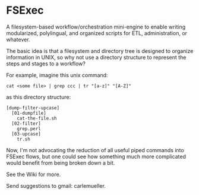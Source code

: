 # FSExec

A filesystem-based workflow/orchestration mini-engine to enable writing modularized, polylingual, and organized scripts for ETL, administration, or whatever.

The basic idea is that a filesystem and directory tree is designed to organize information in UNIX, so why not use a directory structure to represent the steps and stages to a workflow?

For example, imagine this unix command:

    cat <some file> | grep ccc | tr "[a-z]" "[A-Z]"

as this directory structure:

    [dump-filter-upcase]
      [01-dumpfile]
        cat-the-file.sh
      [02-filter]
        grep.perl
      [03-upcase]
        tr.sh
        
Now, I'm not advocating the reduction of all useful piped commands into FSExec flows, but one could see how something much more complicated would benefit from being broken down a bit.

See the Wiki for more. 

Send suggestions to gmail: carlemueller.
